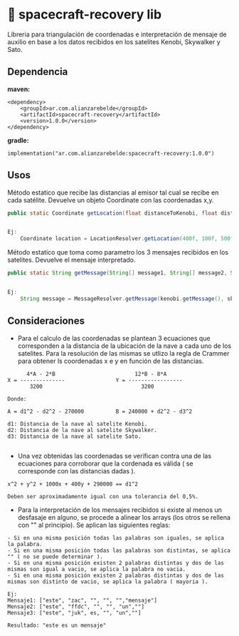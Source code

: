 # 🚀 spacecraft-recovery lib 

Libreria para triangulación de coordenadas e interpretación de mensaje de auxilio en base a los datos recibidos en los satelites Kenobi, Skywalker y Sato.

## Dependencia
**maven:** 
```
<dependency>
    <groupId>ar.com.alianzarebelde</groupId>
    <artifactId>spacecraft-recovery</artifactId>
    <version>1.0.0</version>
</dependency>
```
**gradle:**
```
implementation("ar.com.alianzarebelde:spacecraft-recovery:1.0.0")

```



## Usos

 Método estatico que recibe las distancias al emisor tal cual se recibe en cada satélite. Devuelve un objeto Coordinate con las coordenadas x,y.

```java
public static Coordinate getLocation(float distanceToKenobi, float distanceToSkywalker, float distanceToSato) throws InvalidDistanceException


Ej:
    Coordinate location = LocationResolver.getLocation(400f, 100f, 500f);
```

Método estatico que toma como parametro los 3 mensajes recibidos en los satelites. Devuelve el mensaje interpretado.

```java
public static String getMessage(String[] message1, String[] message2, String[] message3) throws InvalidMessageException


Ej:
    String message = MessageResolver.getMessage(kenobi.getMessage(), skywalker.getMessage(), sato.getMessage());
```


## Consideraciones
- Para el calculo de las coordenadas se plantean 3 ecuaciones que corresponden a la distancia de la ubicación de la nave a cada uno de los satelites. Para la resolución de las mismas se utlizo la regla de Crammer para obtener ls coordenadas x e y en función de las distancias.
```
      4*A - 2*B                         12*B - 8*A  
X = --------------                Y = -----------------
       3200                               3200
       
Donde:

A = d1^2 - d2^2 - 270000          B = 240000 + d2^2 - d3^2

d1: Distancia de la nave al satelite Kenobi.
d2: Distancia de la nave al satelite Skywalker.
d3: Distancia de la nave al satelite Sato.


```

- Una vez obtenidas las coordenadas se verifican contra una de las ecuaciones para corroborar que la cordenada es válida ( se corresponde con las distancias dadas ). 

```
x^2 + y^2 + 1000x + 400y + 290000 == d1^2

Deben ser aproximadamente igual con una tolerancia del 0,5%.
```

- Para la interpretación de los mensajes recibidos si existe al menos un desfasaje en alguno, se procede a alinear los arrays (los otros se rellena con "" al principio). Se aplican las siguientes reglas:
```
- Si en una misma posición todas las palabras son iguales, se aplica la palabra.
- Si en una misma posición todas las palabras son distintas, se aplica "" ( no se puede determinar ).
- Si en una misma posición existen 2 palabras distintas y dos de las mismas son igual a vacio, se aplica la palabra no vacia.
- Si en una misma posición existen 2 palabras distintas y dos de las mismas son distinto de vacio, se aplica la palabra ( mayoria ).

Ej:
Mensaje1: ["este", "zac", "", "", "","mensaje"]
Mensaje2: ["este", "ffdc", "", "", "un",""]
Mensaje3: ["este", "juk", es, "", "un",""]

Resultado: "este es un mensaje"

```


